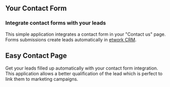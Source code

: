 Your Contact Form
-----------------

### Integrate contact forms with your leads

This simple application integrates a contact form in your "Contact us" page.
Forms submissions create leads automatically in <a href="https://www.etwork.com/page/crm">etwork CRM</a>.

Easy Contact Page
-----------------

Get your leads filled up automatically with your contact form integration. This
application allows a better qualification of the lead which is perfect to link
them to marketing campaigns.

